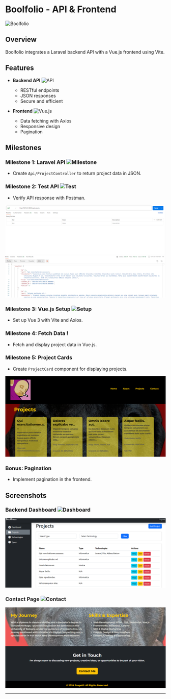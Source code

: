 # Boolfolio - API & Frontend

![Boolfolio](https://img.shields.io/badge/Boolfolio-API%20%26%20Frontend-blue)

## Overview

Boolfolio integrates a Laravel backend API with a Vue.js frontend using Vite. 

## Features

- **Backend API** ![API](https://img.icons8.com/ios-filled/50/000000/api-settings.png)
  - RESTful endpoints
  - JSON responses
  - Secure and efficient

- **Frontend** ![Vue.js](https://img.icons8.com/color/50/000000/vue-js.png)
  - Data fetching with Axios
  - Responsive design
  - Pagination

## Milestones

### Milestone 1: Laravel API ![Milestone](https://img.icons8.com/ios-filled/50/000000/checked-checkbox.png)
- Create `Api/ProjectController` to return project data in JSON.

### Milestone 2: Test API ![Test](https://img.icons8.com/color/50/000000/api.png)
- Verify API response with Postman.

![Postman Call](public/postman-call.png)

### Milestone 3: Vue.js Setup ![Setup](https://img.icons8.com/ios-filled/50/000000/settings.png)
- Set up Vue 3 with Vite and Axios.

### Milestone 4: Fetch Data !
- Fetch and display project data in Vue.js.

### Milestone 5: Project Cards
- Create `ProjectCard` component for displaying projects.

![Projects Page](public/projects.png)

### Bonus: Pagination
- Implement pagination in the frontend.

## Screenshots

### Backend Dashboard ![Dashboard](https://img.icons8.com/ios-filled/50/000000/dashboard.png)
![Backend Dashboard](public/backend-dashboard.png)

### Contact Page ![Contact](https://img.icons8.com/ios-filled/50/000000/contact-card.png)
![Contact Page](public/getintouch.jpg.png)

---
